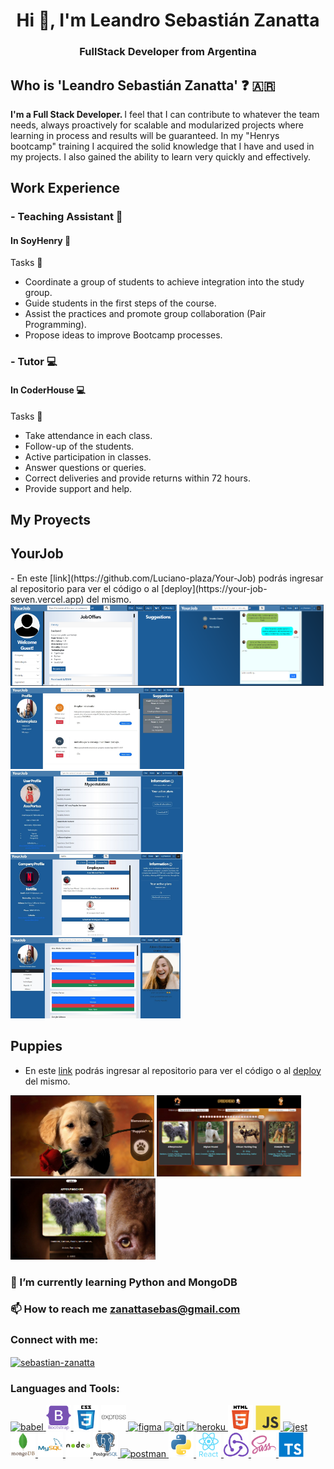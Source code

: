 # <h1 align="center">  Hi 👋, I'm Leandro Sebastián Zanatta </h1>
<h3 align="center">FullStack Developer from Argentina</h3>

##  <h2> Who is 'Leandro Sebastián Zanatta' ❓ 🇦🇷   </h2> 
 <p><strong> I'm a Full Stack Developer. </strong> I feel that I can contribute to whatever the team needs, always proactively for scalable and modularized projects where learning in process and results will be guaranteed.
In my "Henrys bootcamp" training I acquired the solid knowledge that I have and used in my projects. I also gained the ability to learn very quickly and effectively. </p>

## Work Experience
<h3> - <strong>Teaching Assistant</strong> 🚀 </h3>
<h4> In SoyHenry 🚀 </h4>
<p> Tasks 📔 <p/>
<ul>
<li> Coordinate a group of students to achieve integration into the study group. </li>
<li>Guide students in the first steps of the course. </li>
<li>Assist the practices and promote group collaboration (Pair Programming).</li>
<li>Propose ideas to improve Bootcamp processes.</li> 
</ul>
<h3> - <strong>Tutor</strong> 💻 </h3>
<h4> In CoderHouse 💻 </h4>
<p> Tasks 📔 <p/>
<ul>
<li>Take attendance in each class. </li>
<li>Follow-up of the students. </li>
<li>Active participation in classes.</li>
<li>Answer questions or queries.</li> 
<li>Correct deliveries and provide returns within 72 hours.</li>
<li>Provide support and help.</li> 
</ul>

## My Proyects
<h2> YourJob </h2>
- En este [link](https://github.com/Luciano-plaza/Your-Job) podrás ingresar al repositorio para ver el código
  o al [deploy](https://your-job-seven.vercel.app) del mismo.
  </br>
  <div style={display:flex}>
<img height='130' src='./images/Proyecto-Final/Intro.png'>
<img height='130' src='./images/Proyecto-Final/chatt.png'>
<img height='130' src='./images/Proyecto-Final/imagePF4.jpeg'>
<img height='130' src='./images/Proyecto-Final/imagePF6.jpeg'>
<img height='130' src='./images/Proyecto-Final/imagePF7.jpeg'>
<img height='130' src='./images/Proyecto-Final/super-admin.jpeg'>
</div>

</hr>

<h2> Puppies </h2>

- En este [link](https://github.com/Syrrush/PI-DOGS) podrás ingresar al repositorio para ver el código
  o al [deploy](https://puppies-pi.vercel.app) del mismo.
  </br>
  <div style={display:flex} flex-wrap=wrap >
<img height='130' src='./images/Proyecto-Individual/puppies-1.png'>
<img height='130' src='./images/Proyecto-Individual/puppies-2.png'>
<img height='130' src='./images/Proyecto-Individual/puppies-3.png'>
</div>

### 🌱 I’m currently learning **Python and MongoDB**

### 📫 How to reach me **zanattasebas@gmail.com**

<h3 align="left">Connect with me:</h3>
<p align="left">
<a href="https://linkedin.com/in/sebastian-zanatta" target="blank"><img align="center" src="https://raw.githubusercontent.com/rahuldkjain/github-profile-readme-generator/master/src/images/icons/Social/linked-in-alt.svg" alt="sebastian-zanatta" height="30" width="40" /></a>
</p>

<h3 align="left">Languages and Tools:</h3>
<p align="left"> <a href="https://babeljs.io/" target="_blank" rel="noreferrer"> <img src="https://www.vectorlogo.zone/logos/babeljs/babeljs-icon.svg" alt="babel" width="40" height="40"/> </a> <a href="https://getbootstrap.com" target="_blank" rel="noreferrer"> <img src="https://raw.githubusercontent.com/devicons/devicon/master/icons/bootstrap/bootstrap-plain-wordmark.svg" alt="bootstrap" width="40" height="40"/> </a> <a href="https://www.w3schools.com/css/" target="_blank" rel="noreferrer"> <img src="https://raw.githubusercontent.com/devicons/devicon/master/icons/css3/css3-original-wordmark.svg" alt="css3" width="40" height="40"/> </a> <a href="https://expressjs.com" target="_blank" rel="noreferrer"> <img src="https://raw.githubusercontent.com/devicons/devicon/master/icons/express/express-original-wordmark.svg" alt="express" width="40" height="40"/> </a> <a href="https://www.figma.com/" target="_blank" rel="noreferrer"> <img src="https://www.vectorlogo.zone/logos/figma/figma-icon.svg" alt="figma" width="40" height="40"/> </a> <a href="https://git-scm.com/" target="_blank" rel="noreferrer"> <img src="https://www.vectorlogo.zone/logos/git-scm/git-scm-icon.svg" alt="git" width="40" height="40"/> </a> <a href="https://heroku.com" target="_blank" rel="noreferrer"> <img src="https://www.vectorlogo.zone/logos/heroku/heroku-icon.svg" alt="heroku" width="40" height="40"/> </a> <a href="https://www.w3.org/html/" target="_blank" rel="noreferrer"> <img src="https://raw.githubusercontent.com/devicons/devicon/master/icons/html5/html5-original-wordmark.svg" alt="html5" width="40" height="40"/> </a> <a href="https://developer.mozilla.org/en-US/docs/Web/JavaScript" target="_blank" rel="noreferrer"> <img src="https://raw.githubusercontent.com/devicons/devicon/master/icons/javascript/javascript-original.svg" alt="javascript" width="40" height="40"/> </a> <a href="https://jestjs.io" target="_blank" rel="noreferrer"> <img src="https://www.vectorlogo.zone/logos/jestjsio/jestjsio-icon.svg" alt="jest" width="40" height="40"/> </a> <a href="https://www.mongodb.com/" target="_blank" rel="noreferrer"> <img src="https://raw.githubusercontent.com/devicons/devicon/master/icons/mongodb/mongodb-original-wordmark.svg" alt="mongodb" width="40" height="40"/> </a> <a href="https://www.mysql.com/" target="_blank" rel="noreferrer"> <img src="https://raw.githubusercontent.com/devicons/devicon/master/icons/mysql/mysql-original-wordmark.svg" alt="mysql" width="40" height="40"/> </a> <a href="https://nodejs.org" target="_blank" rel="noreferrer"> <img src="https://raw.githubusercontent.com/devicons/devicon/master/icons/nodejs/nodejs-original-wordmark.svg" alt="nodejs" width="40" height="40"/> </a> <a href="https://www.postgresql.org" target="_blank" rel="noreferrer"> <img src="https://raw.githubusercontent.com/devicons/devicon/master/icons/postgresql/postgresql-original-wordmark.svg" alt="postgresql" width="40" height="40"/> </a> <a href="https://postman.com" target="_blank" rel="noreferrer"> <img src="https://www.vectorlogo.zone/logos/getpostman/getpostman-icon.svg" alt="postman" width="40" height="40"/> </a> <a href="https://www.python.org" target="_blank" rel="noreferrer"> <img src="https://raw.githubusercontent.com/devicons/devicon/master/icons/python/python-original.svg" alt="python" width="40" height="40"/> </a> <a href="https://reactjs.org/" target="_blank" rel="noreferrer"> <img src="https://raw.githubusercontent.com/devicons/devicon/master/icons/react/react-original-wordmark.svg" alt="react" width="40" height="40"/> </a> <a href="https://redux.js.org" target="_blank" rel="noreferrer"> <img src="https://raw.githubusercontent.com/devicons/devicon/master/icons/redux/redux-original.svg" alt="redux" width="40" height="40"/> </a> <a href="https://sass-lang.com" target="_blank" rel="noreferrer"> <img src="https://raw.githubusercontent.com/devicons/devicon/master/icons/sass/sass-original.svg" alt="sass" width="40" height="40"/> </a> <a href="https://www.typescriptlang.org/" target="_blank" rel="noreferrer"> <img src="https://raw.githubusercontent.com/devicons/devicon/master/icons/typescript/typescript-original.svg" alt="typescript" width="40" height="40"/> </a> </p>
